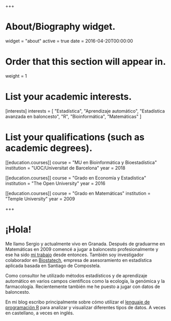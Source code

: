 +++
# About/Biography widget.
widget = "about"
active = true
date = 2016-04-20T00:00:00

# Order that this section will appear in.
weight = 1

# List your academic interests.
[interests]
  interests = [
    "Estadística",
    "Aprendizaje automático",
    "Estadística avanzada en baloncesto",
    "R",
    "Bioinformática",
    "Matemáticas"
  ]

# List your qualifications (such as academic degrees).

[[education.courses]]
  course = "MU en Bioinformática y Bioestadística"
  institution = "UOC/Universitat de Barcelona"
  year = 2018

[[education.courses]]
  course = "Grado en Economía y Estadística"
  institution = "The Open University"
  year = 2016
  
[[education.courses]]
  course = "Grado en Matemáticas"
  institution = "Temple University"
  year = 2009
 
+++

# ¡Hola!

Me llamo Sergio y actualmente vivo en Granada. Después de graduarme en Matemáticas en 2009 comencé a jugar a baloncesto profesionalmente y ese ha sido [mi trabajo](https://www.youtube.com/watch?v=1fS4MCVzFu4) desde entonces. También soy investigador colaborador en [Biostatech](http://biostatech.com/), empresa de asesoramiento en estadística aplicada basada en Santiago de Compostela.

Como consultor he utilizado métodos estadísticos y de aprendizaje automático en varios campos científicos como la ecología, la genómica y la farmacología. Recientemente también me he puesto a jugar con datos de baloncesto.

En mi blog escribo principalmente sobre cómo utilizar el [lenguaje de programación R](https://www.r-project.org/) para analizar y visualizar diferentes tipos de datos. A veces en castellano, a veces en inglés.